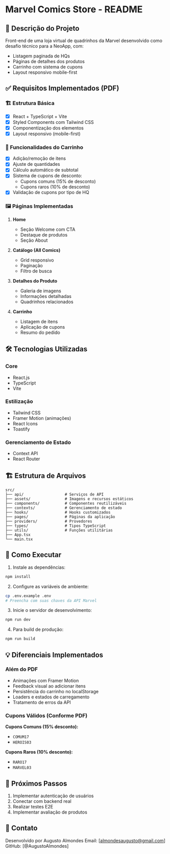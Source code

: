 # Marvel Comics Store - README

## 📝 Descrição do Projeto
Front-end de uma loja virtual de quadrinhos da Marvel desenvolvido como desafio técnico para a NeoApp, com:
- Listagem paginada de HQs
- Páginas de detalhes dos produtos
- Carrinho com sistema de cupons
- Layout responsivo mobile-first

## ✅ Requisitos Implementados (PDF)

### 🏗️ Estrutura Básica
- [x] React + TypeScript + Vite
- [x] Styled Components com Tailwind CSS
- [x] Componentização dos elementos
- [x] Layout responsivo (mobile-first)

### 🛒 Funcionalidades do Carrinho
- [x] Adição/remoção de itens
- [x] Ajuste de quantidades
- [x] Cálculo automático de subtotal
- [x] Sistema de cupons de desconto:
  - Cupons comuns (15% de desconto)
  - Cupons raros (10% de desconto)
- [x] Validação de cupons por tipo de HQ

### 🖼️ Páginas Implementadas
1. **Home**
   - Seção Welcome com CTA
   - Destaque de produtos
   - Seção About

2. **Catálogo (All Comics)**
   - Grid responsivo
   - Paginação
   - Filtro de busca

3. **Detalhes do Produto**
   - Galeria de imagens
   - Informações detalhadas
   - Quadrinhos relacionados

4. **Carrinho**
   - Listagem de itens
   - Aplicação de cupons
   - Resumo do pedido

## 🛠️ Tecnologias Utilizadas

### Core
- React.js
- TypeScript
- Vite

### Estilização
- Tailwind CSS
- Framer Motion (animações)
- React Icons
- Toastify

### Gerenciamento de Estado
- Context API
- React Router

<!-- ### Testes
- Cypress (testes E2E) -->

## 🏗️ Estrutura de Arquivos

```
src/
├── api/                  # Serviços de API
├── assets/               # Imagens e recursos estáticos
├── components/           # Componentes reutilizáveis
├── contexts/             # Gerenciamento de estado
├── hooks/                # Hooks customizados
├── pages/                # Páginas da aplicação
├── providers/            # Provedores
├── types/                # Tipos TypeScript
├── utils/                # Funções utilitárias
├── App.tsx
└── main.tsx
```

## 🚀 Como Executar

1. Instale as dependências:
```bash
npm install
```

2. Configure as variáveis de ambiente:
```bash
cp .env.example .env
# Preencha com suas chaves da API Marvel
```

3. Inicie o servidor de desenvolvimento:
```bash
npm run dev
```

4. Para build de produção:
```bash
npm run build
```

<!-- ## 🧪 Testes

Execute os testes E2E com Cypress:
```bash
npm run cypress:open
``` -->

## 💡 Diferenciais Implementados

### Além do PDF
- Animações com Framer Motion
- Feedback visual ao adicionar itens
- Persistência do carrinho no localStorage
- Loaders e estados de carregamento
- Tratamento de erros da API

### Cupons Válidos (Conforme PDF)
**Cupons Comuns (15% desconto):**
- `COMUM17`
- `HEROIS03`

**Cupons Raros (10% desconto):**
- `RARO17`
- `MARVEL03`

## 📌 Próximos Passos

1. Implementar autenticação de usuários
2. Conectar com backend real
3. Realizar testes E2E
4. Implementar avaliação de produtos

## 📧 Contato

Desenvolvido por Augusto Almondes 
Email: [almondesaugusto@gmail.com]  
GitHub: [@AugustoAlmondes]
